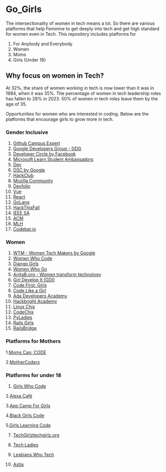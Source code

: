 # Go_Girls
The intersectionality of women in tech means a lot. So there are various platforms that help Feminine to get deeply into tech and get high standard for women even in Tech. This repository includes platforms for
1. For Anybody and Everybody
2. Women
3. Moms
4. Girls (Under 18)

## Why focus on women in Tech?
At 32%, the share of women working in tech is now lower than it was in 1984, when it was 35%. The percentage of women in tech leadership roles has fallen to 28% in 2023. 50% of women in tech roles leave them by the age of 35.

Opportunities for women who are interested in coding.
Below are the platforms that encourage girls to grow more in tech.

### Gender Inclusive

1. [Github Campus Expert](https://education.github.com/experts)
2. [Google Developers Group - GDG](https://developers.google.com/community/gdg)
3. [Developer Circle by Facebook](https://developers.facebook.com/developercircles/find)
4. [Microsoft Learn Student Ambassadors](https://mvp.microsoft.com/studentambassadors)
5. [Dev](https://dev.to/)
6. [DSC by Google](https://dsccommunity.org/)
7. [HackClub](https://hackclub.com/)
8. [Mozilla Community](https://community.mozilla.org/en/)
9. [Devfolio](https://devfolio.co/)
10. [Vue](https://vue-community.org/)
11. [React](https://react.dev/community)
12. [GoLang](https://go.dev/)
13. [HackThisFall](https://hackthisfall.tech/)
14. [IEEE SA](https://saopen.ieee.org/community/)
15. [ACM](https://www.acm.org/)
16. [MLH](https://mlh.io/)
17. [Codebar.io](https://codebar.io)


### Women

1. [WTM - Women Tech Makers by Google](https://www.womentechmakers.com)
2. [Women Who Code](https://www.womenwhocode.com)
3. [Django Girls](https://djangogirls.org)
4. [Women Who Go](https://www.womenwhogo.org)
5. [AnitaB.org - Women transform technology](https://anitab.org)
6. [Girl Develop It (GDI)](https://girldevelopit.com)
7. [Code First: Girls](https://www.codefirstgirls.org.uk)
8. [Code Like a Girl](https://codelikeagirl.org)
9. [Ada Developers Academy](https://adadevelopersacademy.org)
10. [Hackbright Academy](https://hackbrightacademy.com)
11. [Linux Chix](https://www.linuxchix.org/)
12. [CodeChix](https://codechix.org)
13. [PyLadies](http://www.pyladies.com)
14. [Rails Girls](https://railsgirls.com)
15. [RailsBridge](https://railsbridge.org)

### Platforms for Mothers 

1.[Moms Can: CODE](https://https://www.momscancode.com/)

2.[MotherCoders](http://www.mothercoders.org/)

### Platforms for under 18

1. [Girls Who Code](https://girlswhocode.com)

2.[Alexa Café](https://www.idtech.com/alexa-cafe/)

3.[App Camp For Girls](https://appcamp4girls.com/)

4.[Black Girls Code](https://blackgirlscode.com/)

5.[Girls Learning Code](https://ladieslearningcode.com/program/girls-learning-code/)

7. [TechGirlztechgirlz.org](https://techgirlz.org)

8. [Tech Ladies](https://new.hiretechladies.com/join/)

9. [Lesbians Who Tech](https://lesbianswhotech.org/sanfrancisco2019/)

10. [Astia](http://astia.org)














